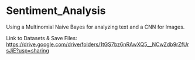 # Sentiment_Analysis
Using a Multinomial Naive Bayes for analyzing text and a CNN for Images.

Link to Datasets & Save Files: https://drive.google.com/drive/folders/1tGS7bz6nRAwXQ5__NCwZdb9rZfUrsJiE?usp=sharing
